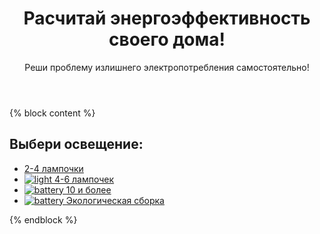 <!doctype html>
<html lang="ru">
<head>
  <meta charset="UTF-8">
  <meta
    name="viewport"
    content="width=device-width, user-scalable=no, initial-scale=1.0, maximum-scale=1.0, minimum-scale=1.0"
  >
  <meta http-equiv="X-UA-Compatible" content="ie=edge">
  <link rel="stylesheet" href="../static/css/style.css">
  <title>Расчет энергоэффективности умного дома</title>
</head>
<body>
  <header class="header">
    <div class="header__text">
      <h1>Расчитай энергоэффективность своего дома!</h1>
      <p>Реши проблему излишнего электропотребления самостоятельно!</p>
    </div>
  </header>
  <main>
    {% block content %}
    <h2 class="main__title">Выбери освещение:</h2>
    <ul class="list" id="list">
      <li class="list__item">
        <a href="{{size + '/3' }}>
          <img class="item__img" src="../static/img/light.svg" alt="light">
          <span>2-4 лампочки</span></a>
      </li>
      <!--Задание №2 -->
      <li class="list__item">
        <a href="{{size + '/7'}}"> 
          <img class="item__img" src="../static/img/light.svg" alt="light">
          <span>4-6 лампочек</span></a>
      </li>
      <li class="list__item">
        <a href="{{lights + "/10"}}">
          <img class="item__img" src="../static/img/battery.svg" alt="battery">
          <span>10 и более</span></a>
      </li>
      <li class="list__item">
        <a href="{{lights + "/0"}}">
          <img class="item__img" src="../static/img/battery.svg" alt="battery">
          <span>Экологическая сборка</span></a>
    </ul>
    {% endblock %}
  </main>
  <footer>

  </footer>
</body>
</html>
